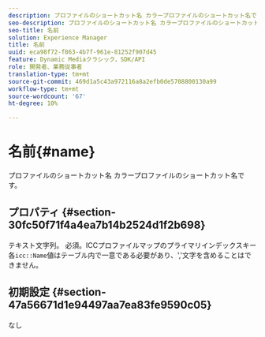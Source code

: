 ```yaml
---
description: プロファイルのショートカット名 カラープロファイルのショートカット名です。
seo-description: プロファイルのショートカット名 カラープロファイルのショートカット名です。
seo-title: 名前
solution: Experience Manager
title: 名前
uuid: eca98f72-f863-4b7f-961e-81252f907d45
feature: Dynamic Mediaクラシック，SDK/API
role: 開発者、業務従事者
translation-type: tm+mt
source-git-commit: 469d1a5c43a972116a8a2efb0de5708800130a99
workflow-type: tm+mt
source-wordcount: '67'
ht-degree: 10%

---
```



# 名前{#name}

プロファイルのショートカット名 カラープロファイルのショートカット名です。

## プロパティ {#section-30fc50f71f4a4ea7b14b2524d1f2b698}

テキスト文字列。 必須。ICCプロファイルマップのプライマリインデックスキー 各`icc::Name`値はテーブル内で一意である必要があり、&#39;,&#39;文字を含めることはできません。

## 初期設定 {#section-47a56671d1e94497aa7ea83fe9590c05}

なし
